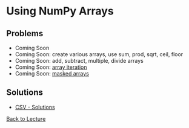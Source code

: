 # Using NumPy Arrays

## Problems

 * Coming Soon
 * Coming Soon: create various arrays, use sum, prod, sqrt, ceil, floor
 * Coming Soon: add, subtract, multiple, divide arrays
 * Coming Soon: [array iteration](http://docs.scipy.org/doc/numpy/reference/arrays.classes.html#array-iterators)
 * Coming Soon: [masked arrays](http://docs.scipy.org/doc/numpy/reference/maskedarray.generic.html)

## Solutions

* [CSV - Solutions](problem_set_1_solutions.md)


[Back to Lecture](lecture_10.md)
